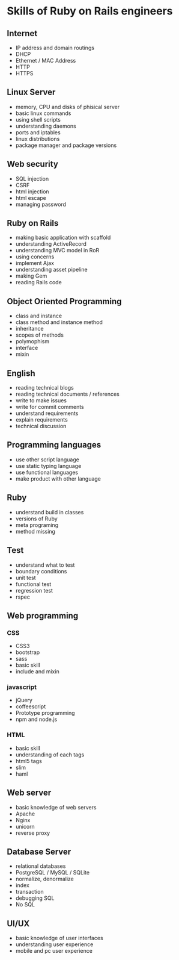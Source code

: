 # Skills of Ruby on Rails engineers

## Internet

* IP address and domain routings
* DHCP
* Ethernet / MAC Address
* HTTP
* HTTPS

## Linux Server

* memory, CPU and disks of phisical server
* basic linux commands
* using shell scripts
* understanding daemons
* ports and iptables
* linux distributions
* package manager and package versions

## Web security

* SQL injection
* CSRF
* html injection
* html escape
* managing password

## Ruby on Rails

* making basic application with scaffold
* understanding ActiveRecord
* understanding MVC model in RoR
* using concerns
* implement Ajax
* understanding asset pipeline
* making Gem
* reading Rails code

## Object Oriented Programming

* class and instance
* class method and instance method
* inheritance
* scopes of methods
* polymophism
* interface
* mixin

## English

* reading technical blogs
* reading technical documents / references
* write to make issues
* write for commit comments
* understand requirements
* explain requirements
* technical discussion

## Programming languages

* use other script language
* use static typing language
* use functional languages
* make product with other language

## Ruby

* understand build in classes
* versions of Ruby
* meta programing
* method missing

## Test

* understand what to test
* boundary conditions
* unit test
* functional test
* regression test
* rspec

## Web programming

### CSS

* CSS3
* bootstrap
* sass
 * basic skill
 * include and mixin

### javascript

* jQuery
* coffeescript
* Prototype programming
* npm and node.js

### HTML

* basic skill
* understanding of each tags
* html5 tags
* slim
* haml

## Web server

* basic knowledge of web servers
* Apache
* Nginx
* unicorn
* reverse proxy

## Database Server

* relational databases
* PostgreSQL / MySQL / SQLite
* normalize, denormalize
* index
* transaction
* debugging SQL
* No SQL

## UI/UX

* basic knowledge of user interfaces
* understanding user experience
* mobile and pc user experience
